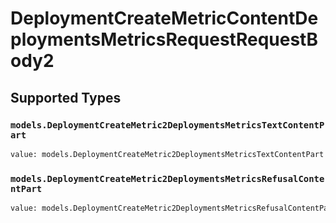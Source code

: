 # DeploymentCreateMetricContentDeploymentsMetricsRequestRequestBody2


## Supported Types

### `models.DeploymentCreateMetric2DeploymentsMetricsTextContentPart`

```python
value: models.DeploymentCreateMetric2DeploymentsMetricsTextContentPart = /* values here */
```

### `models.DeploymentCreateMetric2DeploymentsMetricsRefusalContentPart`

```python
value: models.DeploymentCreateMetric2DeploymentsMetricsRefusalContentPart = /* values here */
```

